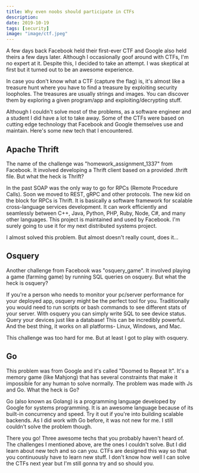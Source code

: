 ```yaml
---
title: Why even noobs should participate in CTFs
description: 
date: 2019-10-19
tags: [security]
image: "image/ctf.jpeg"
---
```


A few days back Facebook held their first-ever CTF and Google also held theirs a few days later. Although I occasionally goof around with CTFs, I'm no expert at it. Despite this, I decided to take an attempt. I was skeptical at first but it turned out to be an awesome experience.

In case you don't know what a CTF (capture the flag) is, it's almost like a treasure hunt where you have to find a treasure by exploiting security loopholes. The treasures are usually strings and images. You can discover them by exploring a given program/app and exploiting/decrypting stuff.

Although I couldn't solve most of the problems, as a software engineer and a student I did have a lot to take away. Some of the CTFs were based on cutting edge technology that Facebook and Google themselves use and maintain. Here's some new tech that I encountered.

## Apache Thrift

The name of the challenge was "homework_assignment_1337" from Facebook. It involved developing a Thrift client based on a provided .thrift file. But what the heck is Thrift?

In the past SOAP was the only way to go for RPCs (Remote Procedure Calls). Soon we moved to REST, gRPC and other protocols. The new kid on the block for RPCs is Thrift. It is basically a software framework for scalable cross-language services development.  It can work efficiently and seamlessly between C++, Java, Python, PHP, Ruby, Node, C#, and many other languages. This project is maintained and used by Facebook. I'm surely going to use it for my next distributed systems project.

I almost solved this problem. But almost doesn't really count, does it...

## Osquery

Another challenge from Facebook was "osquery_game". It involved playing a game (farming game) by running SQL queries on osquery. But what the heck is osquery?

If you're a person who needs to monitor your pc/server performance for your deployed app, osquery might be the perfect tool for you. Traditionally you would need to run scripts or bash commands to see different stats of your server. With osquery you can simply write SQL to see device status. Query your devices just like a database! This can be incredibly powerful. And the best thing, it works on all platforms- Linux, Windows, and Mac.

This challenge was too hard for me. But at least I got to play with osquery.

## Go

This problem was from Google and it's called "Doomed to Repeat It". It's a memory game (like Mahjong) that has several constraints that make it impossible for any human to solve normally. The problem was made with Js and Go. What the heck is Go?

Go (also known as Golang) is a programming language developed by Google for systems programming.  It is an awesome language because of its built-in concurrency and speed. Try it out if you're into building scalable backends. As I did work with Go before, it was not new for me. I still couldn't solve the problem though.

There you go! Three awesome techs that you probably haven't heard of. The challenges I mentioned above, are the ones I couldn't solve. But I did learn about new tech and so can you. CTFs are designed this way so that you continuously have to learn new stuff. I don't know how well I can solve the CTFs next year but I'm still gonna try and so should you.

